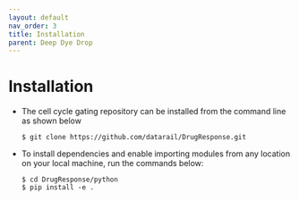 ```yaml
---
layout: default
nav_order: 3
title: Installation
parent: Deep Dye Drop
---
```


# Installation

* The cell cycle gating repository can be installed from the command line as shown below
  ```
  $ git clone https://github.com/datarail/DrugResponse.git
  ```
* To install dependencies and enable importing modules from any location on your local machine, run the commands below:
   ```
   $ cd DrugResponse/python
   $ pip install -e .
   ```
